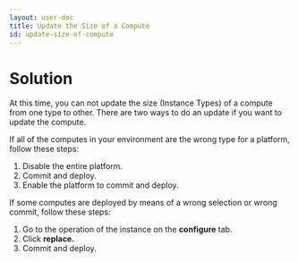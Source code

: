 ```yaml
---
layout: user-doc
title: Update the Size of a Compute
id: update-size-of-compute
---
```


# Solution

At this time, you can not update the size (Instance Types) of a compute from one type to other.  There are two ways to do an update if you want to update the compute.

If all of the computes in your environment are the wrong type for a platform, follow these steps:


1. Disable the entire platform.
2. Commit and deploy.
3. Enable the platform to commit and deploy.

If some computes are deployed by means of a wrong selection or wrong commit, follow these steps:


1. Go to the operation of the instance on the **configure** tab.
2. Click **replace.**
3. Commit and deploy.

